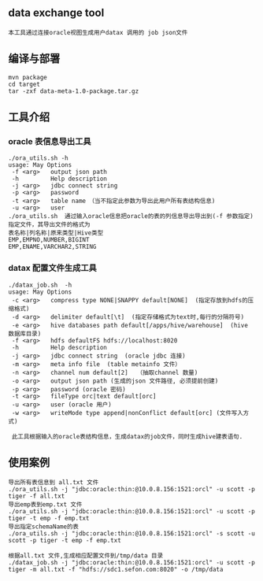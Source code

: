 ## data exchange tool
    本工具通过连接oracle视图生成用户datax 调用的 job json文件
    
## 编译与部署
    mvn package
    cd target
    tar -zxf data-meta-1.0-package.tar.gz 
    
## 工具介绍
### oracle 表信息导出工具
    ./ora_utils.sh -h
    usage: May Options
     -f <arg>   output json path
     -h         Help description
     -j <arg>   jdbc connect string
     -p <arg>   password
     -t <arg>   table name　（当不指定此参数为导出此用户所有表结构信息)
     -u <arg>   user
    ./ora_utils.sh  通过输入oracle信息把oracle的表的列信息导出导出到(-f 参数指定) 指定文件，其导出文件的格式为
    表名称|列名称|原来类型|Hive类型
    EMP,EMPNO,NUMBER,BIGINT
    EMP,ENAME,VARCHAR2,STRING
### datax 配置文件生成工具
    ./datax_job.sh  -h
    usage: May Options
     -c <arg>   compress type NONE|SNAPPY default[NONE]  (指定存放到hdfs的压缩格式)
     -d <arg>   delimiter default[\t]  (指定存储格式为text时,每行的分隔符号)
     -e <arg>   hive databases path default[/apps/hive/warehouse]  (hive　数据库目录)
     -f <arg>   hdfs defaultFS hdfs://localhost:8020
     -h         Help description
     -j <arg>   jdbc connect string  (oracle jdbc 连接)
     -m <arg>   meta info file  (table metainfo 文件）
     -n <arg>   channel num default[2]　　（抽取channel 数量)
     -o <arg>   output json path (生成的json 文件路径, 必须提前创建)
     -p <arg>   password (oracle 密码)
     -t <arg>   fileType orc|text default[orc]
     -u <arg>   user (oracle 用户)
     -w <arg>   writeMode type append|nonConflict default[orc] (文件写入方式)
     
     此工具根据输入的oracle表结构信息，生成datax的job文件，同时生成hive建表语句.  
   
## 使用案例
    导出所有表信息到 all.txt 文件
    ./ora_utils.sh -j "jdbc:oracle:thin:@10.0.8.156:1521:orcl" -u scott -p tiger -f all.txt
    导出emp表到emp.txt 文件
    ./ora_utils.sh -j "jdbc:oracle:thin:@10.0.8.156:1521:orcl" -u scott -p tiger -t emp -f emp.txt
    导出指定schemaName的表
    ./ora_utils.sh -j "jdbc:oracle:thin:@10.0.8.156:1521:orcl" -s scott -u scott -p tiger -t emp -f emp.txt
    
    根据all.txt 文件,生成相应配置文件到/tmp/data 目录
    ./datax_job.sh -j "jdbc:oracle:thin:@10.0.8.156:1521:orcl" -u scott -p tiger -m all.txt -f "hdfs://sdc1.sefon.com:8020" -o /tmp/data


